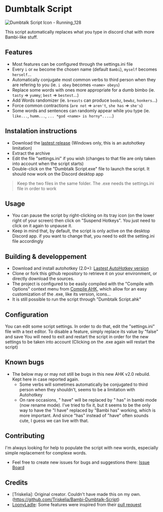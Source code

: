 # Dumbtalk Script

![Dumbtalk Script Icon - Running_128](https://user-images.githubusercontent.com/5974879/118271520-af706a80-b4c1-11eb-8d0a-18f69c791f4c.png)

This script automatically replaces what you type in discord chat with more Bambi-like stuff.

## Features

- Most features can be configured through the settings.ini file
- Every `i` or `me` become the chosen name (default `Bambi`), `myself` becomes `herself`...
- Automatically conjugate most common verbs to third person when they are refering to you (ie. `i obey` becomes `<name> obeys`)
- Replace some words with ones more appropriate for a dumb bimbo (ie. `tasty` => `yummy`; `best` => `bestest`...)
- Add Words randomizer (ie. `breasts` can produce `boobz`, `bewbz`, `honkers`...)
- Force common contractions (`are not` => `aren't`, `she has` => `she's`)
- Some words and sentences can randomly appear while you type (ie. `like...`, `humm...`, `... *god <name> is horny*...`...)

## Instalation instructions

- Download the [lastest release](https://github.com/JediCat/Dumbtalk-Script/releases) (Windows only, this is an autohotkey limitation)
- Extract the archive
- Edit the file "settings.ini" if you wish (changes to that file are only taken into account when the script starts)
- Double-click on the "Dumbtalk Script.exe" file to launch the script. It should now work on the Discord desktop app

> Keep the two files in the same folder. The .exe needs the settings.ini file in order to work

## Usage

- You can pause the script by right-clicking on its tray icon (on the lower right of your screen) then click on "Suspend Hotkeys". You just need to click on it again to unpause it.
- Keep in mind that, by default, the script is only active on the desktop Discord app. if you want to change that, you need to edit the setting.ini file accordingly

## Building & developpement

- Download and install autohotkey (2.0+): [Lastest AutoHotkey version](https://www.autohotkey.com/download/ahk-v2.exe)
- Clone or fork this github repository to retrieve it on your environment, or directly download the sources.
- The project is configured to be easily compiled with the "Compile with Options" context menu from [Compile AHK](https://github.com/mercury233/compile-ahk), which allow for an easy customization of the .exe, like its version, icons...
- It is still possible to run the script through "Dumbtalk Script.ahk"

## Configuration

You can edit some script settings. In order to do that, edit the "settings.ini" file with a text editor.
To disable a feature, simply replace its value by "false" and save
You will need to exit and restart the script in order for the new settings to be taken into account (Clicking on the .exe again will restart the script)

## Known bugs 

- The below may or may not still be bugs in this new AHK v2.0 rebuild. Kept here in case reported again.
    - Some verbs will sometimes automatically be conjugated to third person when they shouldn't, seems to be a limitation with Autohotkey
    - On rare occasions, " have" will be replaced by " has" in bambi mode (now rename mode). I've tried to fix it, but it seems to be the only way to have the "I have" replaced by "Bambi has" working, which is more important. And since "has" instead of "have" often sounds cute, I guess we can live with that.

## Contributing

I'm always looking for help to populate the script with new words, especially simple replacement for complexe words.

- Feel free to create new issues for bugs and suggestions there: [Issue Board](https://github.com/JediCat/Dumbtalk-Script/issues)

## Credits

- [Triskelia]: Original creator. Couldn't have made this on my own. (https://github.com/Triskelia/Bambi-Dumbtalk-Script)
- [LoonyLadle](https://github.com/LoonyLadle): Some features were inspired from their [pull request](https://github.com/Triskelia/Bambi-Dumbtalk-Script/pull/2)
